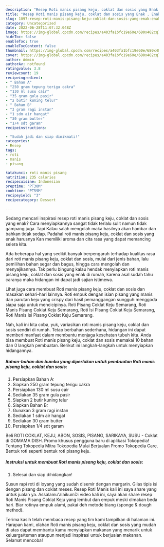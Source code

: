 ```yaml
---
description: "Resep Roti manis pisang keju, coklat dan sosis yang Enak , Enak"
title: "Resep Roti manis pisang keju, coklat dan sosis yang Enak , Enak"
slug: 1097-resep-roti-manis-pisang-keju-coklat-dan-sosis-yang-enak-enak
category: Uncategorized
date: 2022-06-28T11:07:32.048Z
image: https://img-global.cpcdn.com/recipes/a403fa1bfc19e60e/680x482cq70/roti-manis-pisang-keju-coklat-dan-sosis-foto-resep-utama.jpg
hideToc: false
enableToc: true
enableTocContent: false
thumbnail: https://img-global.cpcdn.com/recipes/a403fa1bfc19e60e/680x482cq70/roti-manis-pisang-keju-coklat-dan-sosis-foto-resep-utama.jpg
cover: https://img-global.cpcdn.com/recipes/a403fa1bfc19e60e/680x482cq70/roti-manis-pisang-keju-coklat-dan-sosis-foto-resep-utama.jpg
author: Admin
authorAv: notfound
ratingvalue: 3.8
reviewcount: 19
recipeingredient:
- " Bahan A"
- "250 gram tepung terigu cakra"
- "130 ml susu cair"
- "35 gram gula pasir"
- "2 butir kuning telur"
- " Bahan B"
- "3 gram ragi instan"
- "1 sdm air hangat"
- "30 gram butter"
- "1/4 sdt garam"
recipeinstructions:

- "Sudah jadi dan siap dinikmati!"
categories:
- Resep
tags:
- roti
- manis
- pisang

katakunci: roti manis pisang 
nutrition: 235 calories
recipecuisine: Indonesian
preptime: "PT30M"
cooktime: "PT59M"
recipeyield: "3"
recipecategory: Dessert

---
```



Sedang mencari inspirasi resep roti manis pisang keju, coklat dan sosis yang enak? Cara menyiapkannya sangat tidak terlalu sulit namun tidak gampang juga. Tapi Kalau salah mengolah maka hasilnya akan hambar dan bahkan tidak sedap. Padahal roti manis pisang keju, coklat dan sosis yang enak harusnya Kan memiliki aroma dan cita rasa yang dapat memancing selera kita.


Ada beberapa hal yang sedikit banyak berpengaruh terhadap kualitas rasa dari roti manis pisang keju, coklat dan sosis, mulai dari jenis bahan, lalu pemilihan bahan segar dan bagus, hingga cara mengolah dan menyajikannya. Tak perlu bingung kalau hendak menyiapkan roti manis pisang keju, coklat dan sosis yang enak di rumah, karena asal sudah tahu caranya maka hidangan ini dapat jadi sajian istimewa.

Lihat juga cara membuat Roti manis pisang keju, coklat dan sosis dan masakan sehari-hari lainnya. Roti empuk dengan isian pisang yang manis dan parutan keju yang crispy dari hasil pemanggangan sungguh menggoda siapa saja untuk mencicipinya. Roti Pisang Coklat Keju Semarang, Roti Manis Pisang Coklat Keju Semarang, Roti Isi Pisang Coklat Keju Semarang, Roti Manis Isi Pisang Coklat Keju Semarang.


Nah, kali ini kita coba, yuk, variasikan roti manis pisang keju, coklat dan sosis sendiri di rumah. Tetap berbahan sederhana, hidangan ini dapat memberi manfaat dalam membantu menjaga kesehatan tubuh kita. Anda bisa membuat Roti manis pisang keju, coklat dan sosis memakai 10 bahan dan 0 langkah pembuatan. Berikut ini langkah-langkah untuk menyiapkan hidangannya.

<!--inarticleads1-->

##### Bahan-bahan dan bumbu yang diperlukan untuk pembuatan Roti manis pisang keju, coklat dan sosis:

1. Persiapkan  Bahan A:
1. Siapkan 250 gram tepung terigu cakra
1. Persiapkan 130 ml susu cair
1. Sediakan 35 gram gula pasir
1. Siapkan 2 butir kuning telur
1. Siapkan  Bahan B:
1. Gunakan 3 gram ragi instan
1. Sediakan 1 sdm air hangat
1. Sediakan 30 gram butter
1. Persiapkan 1/4 sdt garam


Beli ROTI COKLAT, KEJU, ABON, SOSIS, PISANG, SARIKAYA, SUSU - Coklat di GOMAMA DISH. Promo khusus pengguna baru di aplikasi Tokopedia! Tentang Tokopedia Mitra Tokopedia Mulai Berjualan Promo Tokopedia Care. Bentuk roti seperti bentuk roti pisang keju. 

<!--inarticleads2-->

##### Instruksi untuk membuat Roti manis pisang keju, coklat dan sosis:


1. Selesai dan siap dihidangkan!

Susun rapi roti di loyang yang sudah disemir dengan margarin. Gilas tipis isi dengan pisang dan coklat meses. Resep Roti Manis kali ini saya share yang untuk jualan ya. Assalamu&#39;alaikumDi video kali ini, saya akan share resep Roti Manis Pisang Coklat Keju yang lembut dan empuk meski dimakan beda hari. Biar rotinya empuk alami, pakai deh metode biang (sponge &amp; dough method). 

Terima kasih telah membaca resep yang tim kami tampilkan di halaman ini. Harapan kami, olahan Roti manis pisang keju, coklat dan sosis yang mudah di atas dapat membantu kamu menyiapkan makanan yang menarik untuk keluarga/teman ataupun menjadi inspirasi untuk berjualan makanan. Selamat mencoba!
